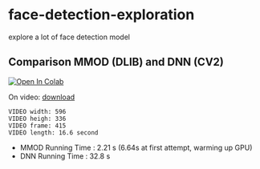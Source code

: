 # face-detection-exploration
explore a lot of face detection model

## Comparison MMOD (DLIB) and DNN (CV2)

[![Open In Colab](https://colab.research.google.com/assets/colab-badge.svg)](https://colab.research.google.com/github/vindruid/face-detection-exploration/blob/master/comparison%20mmod%20and%20dnn.ipynb)

On video: [download](https://drive.google.com/file/d/1LGOPQ1vlmKW_4J8Z1BC8lYEOxeb_-RPG/view?usp=sharing)
```
VIDEO width: 596
VIDEO heigh: 336
VIDEO frame: 415
VIDEO length: 16.6 second
```
* MMOD Running Time : 2.21 s (6.64s at first attempt, warming up GPU)
* DNN  Running Time : 32.8 s


